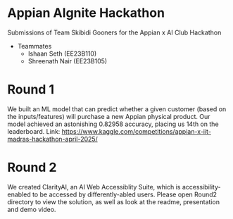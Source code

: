 # Appian AIgnite Hackathon
 Submissions of Team Skibidi Gooners for the Appian x AI Club Hackathon

* Teammates
  - Ishaan Seth (EE23B110)
  - Shreenath Nair (EE23B105)


# Round 1
We built an ML model that can predict whether a given customer (based on the inputs/features) will purchase a new Appian physical product. Our model achieved an astonishing 0.82958 accuracy, placing us 14th on the leaderboard. Link: https://www.kaggle.com/competitions/appian-x-iit-madras-hackathon-april-2025/

# Round 2
We created ClarityAI, an AI Web Accessiblity Suite, which is accessibility-enabled to be accessed by differently-abled users. Please open Round2 directory to view the solution, as well as look at the readme, presentation and demo video.
